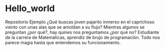 # Hello_world
Repositorio Ejemplo
¿Qué buscas joven pajarito inmerso en el caprichoso viento con unas alas que se amoldan a su flujo? 
Mientras algunos se preguntan ¿por qué?, hay quines nos preguntamos ¿por qué no?
Estudiante de la carrera de Matemáticas, aprendíz de brujo de programación.
Todo nos parece magia hasta que entendemos su funcionamiento.
